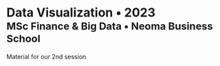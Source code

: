 <h1>
  Data Visualization &bullet; 2023
  <small>
    <br/>
    MSc Finance & Big Data
    &bullet; Neoma Business School
  </small>
</h1>

Material for our 2nd session
